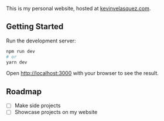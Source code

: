 This is my personal website, hosted at [kevinvelasquez.com](https://kevinvelasquez.com).

## Getting Started

Run the development server:

```bash
npm run dev
# or
yarn dev
```

Open [http://localhost:3000](http://localhost:3000) with your browser to see the result.

## Roadmap

- [ ] Make side projects
- [ ] Showcase projects on my website
